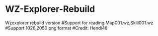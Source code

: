 # WZ-Explorer-Rebuild
Wzexplorer rebuild version
#Support for reading Map001.wz,Skill001.wz
#Support 1026,2050 png format
#Credit: Hendi48
